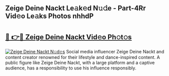 ## Zeige Deine Nackt Le𝚊k𝚎d N𝚞𝚍e - Part-4Rr Vid𝚎o Le𝚊ks Photos nhhdP

# <h2><a href="http://fb8hbk4.evod.top/?m=Zeige+Deine+Nackt">🔗 👉🔴 Zeige Deine Nackt Vid𝚎o Ph𝚘t𝚘s</a></h2>

[![Zeige Deine Nackt N𝚞d𝚎s](https://i.imgur.com/8V9OHl7.gif)](http://fb8hbk4.evod.top/?m=Zeige+Deine+Nackt)
Social media influencer Zeige Deine Nackt and content creator renowned for their lifestyle and dance-inspired content. A public figure like Zeige Deine Nackt, with a large platform and a captive audience, has a responsibility to use his influence responsibly. 
